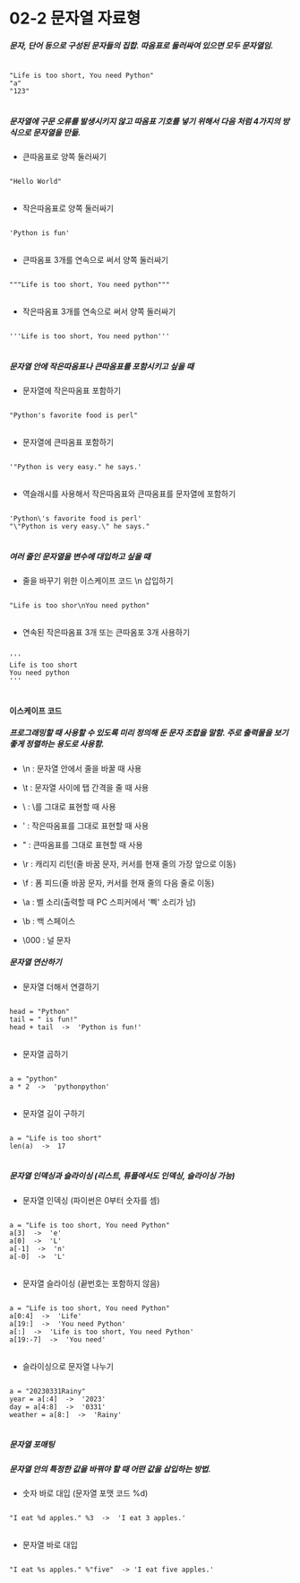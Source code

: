 02-2 문자열 자료형
==================
##### 문자, 단어 등으로 구성된 문자들의 집합. 따옴표로 둘러싸여 있으면 모두 문자열임.
<pre>
<code>
"Life is too short, You need Python"
"a"
"123"
</code>
</pre>
##### 문자열에 구문 오류를 발생시키지 않고 따옴표 기호를 넣기 위해서 다음 처럼 4가지의 방식으로 문자열을 만듦.
* 큰따옴표로 양쪽 둘러싸기
<pre>
<code>      
"Hello World"
</code>
</pre>
* 작은따옴표로 양쪽 둘러싸기
<pre>
<code>
'Python is fun'
</code>
</pre>
* 큰따옴표 3개를 연속으로 써서 양쪽 둘러싸기
<pre>
<code>
"""Life is too short, You need python"""
</code>
</pre>
* 작은따옴표 3개를 연속으로 써서 양쪽 둘러싸기
<pre>
<code>
'''Life is too short, You need python'''
</code>
</pre>

##### 문자열 안에 작은따옴표나 큰따옴표를 포함시키고 싶을 때

* 문자열에 작은따옴표 포함하기
<pre>
<code>
"Python's favorite food is perl"
</code>
</pre>
* 문자열에 큰따옴표 포함하기
<pre>
<code>
'"Python is very easy." he says.'
</code>
</pre>
* 역슬래시를 사용해서 작은따옴표와 큰따옴표를 문자열에 포함하기
<pre>
<code>
'Python\'s favorite food is perl'
"\"Python is very easy.\" he says."
</code>
</pre>

##### 여러 줄인 문자열을 변수에 대입하고 싶을 때
* 줄을 바꾸기 위한 이스케이프 코드 \n 삽입하기
<pre>
<code>
"Life is too shor\nYou need python"
</code>
</pre>
* 연속된 작은따옴표 3개 또는 큰따옴포 3개 사용하기
<pre>
<code>
'''
Life is too short
You need python
'''
</code>
</pre>

#### 이스케이프 코드
##### 프로그래밍할 때 사용할 수 있도록 미리 정의해 둔 문자 조합을 말함. 주로 출력물을 보기 좋게 정렬하는 용도로 사용함.
* \n : 문자열 안에서 줄을 바꿀 때 사용
* \t : 문자열 사이에 탭 간격을 줄 때 사용
* \\ : \를 그대로 표현할 때 사용
* \' : 작은따옴표를 그대로 표현할 때 사용
* \" : 큰따옴표를 그대로 표현할 때 사용

* \r : 캐리지 리턴(줄 바꿈 문자, 커서를 현재 줄의 가장 앞으로 이동)
* \f : 폼 피드(줄 바꿈 문자, 커서를 현재 줄의 다음 줄로 이동)
* \a : 벨 소리(출력할 때 PC 스피커에서 '삑' 소리가 남)
* \b : 백 스페이스
* \000 : 널 문자

##### 문자열 연산하기
* 문자열 더해서 연결하기
<pre>
<code>
head = "Python"
tail = " is fun!"
head + tail  ->  'Python is fun!'
</code>
</pre>
* 문자열 곱하기
<pre>
<code>
a = "python"
a * 2  ->  'pythonpython'
</code>
</pre>
* 문자열 길이 구하기
<pre>
<code>
a = "Life is too short"
len(a)  ->  17
</code>
</pre>

##### 문자열 인덱싱과 슬라이싱 (리스트, 튜플에서도 인덱싱, 슬라이싱 가능)
* 문자열 인덱싱 (파이썬은 0부터 숫자를 셈)
<pre>
<code>
a = "Life is too short, You need Python"
a[3]  ->  'e'
a[0]  ->  'L'
a[-1]  ->  'n'
a[-0]  ->  'L'
</code>
</pre>

* 문자열 슬라이싱 (끝번호는 포함하지 않음)
<pre>
<code>
a = "Life is too short, You need Python"
a[0:4]  ->  'Life'
a[19:]  ->  'You need Python'
a[:]  ->  'Life is too short, You need Python'
a[19:-7]  ->  'You need'
</code>
</pre>

* 슬라이싱으로 문자열 나누기
<pre>
<code>
a = "20230331Rainy"
year = a[:4]  ->  '2023'
day = a[4:8]  ->  '0331'
weather = a[8:]  ->  'Rainy'
</code>
</pre>

##### 문자열 포매팅
##### 문자열 안의 특정한 값을 바꿔야 할 때 어떤 값을 삽입하는 방법.
* 숫자 바로 대입 (문자열 포맷 코드 %d)
<pre>
<code>
"I eat %d apples." %3  ->  'I eat 3 apples.' 
</code>
</pre>

* 문자열 바로 대입
<pre>
<code>
"I eat %s apples." %"five"  -> 'I eat five apples.'
</code>
</pre>
